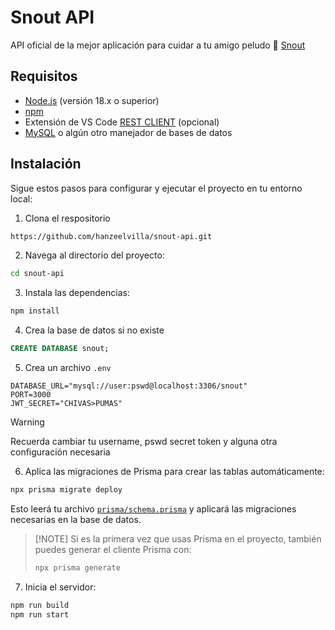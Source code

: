 # Snout API

API oficial de la mejor aplicación para cuidar a tu amigo peludo 🐶
[Snout](https://github.com/hanzeelvilla/snout)

## Requisitos

- [Node.js](https://nodejs.org/en) (versión 18.x o superior)
- [npm](https://www.npmjs.com/)
- Extensión de VS Code [REST CLIENT](https://marketplace.visualstudio.com/items?itemName=humao.rest-client) (opcional)
- [MySQL](https://www.mysql.com/) o algún otro manejador de bases de datos

## Instalación

Sigue estos pasos para configurar y ejecutar el proyecto en tu entorno local:

1. Clona el respositorio

```bash
https://github.com/hanzeelvilla/snout-api.git
```

2. Navega al directorio del proyecto:

```bash
cd snout-api
```

3. Instala las dependencias:

```bash
npm install
```

4. Crea la base de datos si no existe
```sql
CREATE DATABASE snout;
```

5. Crea un archivo `.env`
```text
DATABASE_URL="mysql://user:pswd@localhost:3306/snout"
PORT=3000
JWT_SECRET="CHIVAS>PUMAS"
```

> [!WARNING]
> Recuerda cambiar tu username, pswd secret token y alguna otra configuración necesaria

6. Aplica las migraciones de Prisma para crear las tablas automáticamente:

```bash
npx prisma migrate deploy
```

Esto leerá tu archivo [`prisma/schema.prisma`](prisma/schema.prisma) y aplicará las migraciones necesarias en la base de datos.

> [!NOTE] Si es la primera vez que usas Prisma en el proyecto, también puedes generar el cliente Prisma con:
> 
> ```bash
> npx prisma generate
> ```

7. Inicia el servidor:

```bash
npm run build
npm run start
```
